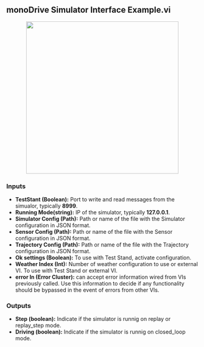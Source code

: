 ## monoDrive Simulator Interface Example.vi
<p align="center">
<img src="https://github.com/monoDriveIO/client/raw/master/WikiPhotos/LV_client/monoDrive_Simulator_Interface_Examplec.png" 
width="400"  />
</p>

### Inputs

- **TestStant (Boolean):** Port to write and read messages from the simualor, typically **8999**.
- **Running Mode(string):** IP of the simulator, typically **127.0.0.1**.
- **Simulator Config (Path):** Path or name of the file with the Simulator configuration in JSON format.
- **Sensor Config (Path):** Path or name of the file with the Sensor configuration in JSON format.
- **Trajectory Config (Path):** Path or name of the file with the Trajectory configuration in JSON format.
- **Ok settings (Boolean):** To use with Test Stand, activate configuration.
- **Weather Index (Int):** Number of weather configuration to use or external VI. To use with Test Stand or external VI.
- **error In (Error Cluster):** can accept error information wired from VIs previously called. Use this information to decide if any functionality should be bypassed in the event of errors from other VIs.


### Outputs

- **Step (boolean):** Indicate if the simulator is runnig on replay or replay_step mode.
- **Driving (boolean):** Indicate if the simulator is runnig on closed_loop mode.
